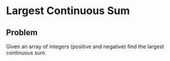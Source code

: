 # Largest Continuous Sum

## Problem

Given an array of integers (positive and negative) find the largest continuous sum.
